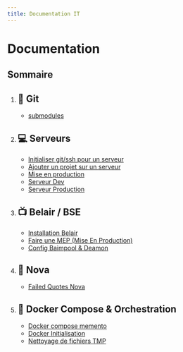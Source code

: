 ```yaml
---
title: Documentation IT
---
```


# Documentation

## Sommaire
1. ## 🔂 Git
    - [submodules](Documentation/Git/submodules)

2. ## 💻 Serveurs 
    - [Initialiser git/ssh pour un serveur](Documentation/Serveurs/addproj)
    - [Ajouter un projet sur un serveur](Documentation/Serveurs/addproj)
    - [Mise en production](Documentation/Serveurs/mep)
    - [Serveur Dev](Documentation/Serveurs/servdev)
    - [Serveur Production](Documentation/Serveurs/servprod)

3. ## 📺 Belair / BSE
    - [Installation Belair](Documentation/Belair/install)
    - [Faire une MEP (Mise En Production)](Documentation/Belair/mep)
    - [Config Baimpool & Deamon](Documentation/Belair/config)

5. ## 📼 Nova
    - [Failed Quotes Nova](Documentation/Nova/failedNOVAquotes)

6. ## 🐳 Docker Compose & Orchestration

    -   [Docker compose memento](DocumentationDockerDockercomposememento)
    -   [Docker Initialisation](DocumentationDocker/Initialisation)
    -   [Nettoyage de fichiers TMP](DocumentationDocker/ClearTMP)

